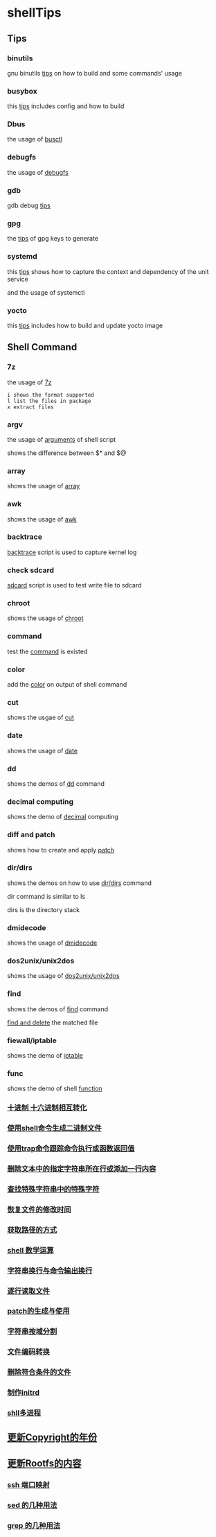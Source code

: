 # shellTips

## Tips
### binutils
gnu binutils [tips](binutils-tips.txt) on how to build and some commands' usage

### busybox
this [tips](busybox_tips.txt) includes config and how to build

### Dbus
the usage of [busctl](Dbus_tips.txt)

### debugfs
the usage of [debugfs](debugfsTips.txt)

### gdb
gdb debug [tips](gdb_tips.txt)

### gpg
the [tips](gpg_key_tips.txt) of gpg keys to generate

### systemd
this [tips](systemd_tips) shows how to capture the context and dependency of the unit service

and the usage of systemctl

### yocto
this [tips](yocto_tips.txt) includes how to build and update yocto image

## Shell Command
### 7z
the usage of [7z](7zCmd.sh)

    i shows the format supported
    l list the files in package
    x extract files

### argv
the usage of [arguments](argv.sh) of shell script

shows the difference between \$\* and \$\@

### array
shows the usage of [array](array.sh)

### awk
shows the usage of [awk](awkCmd.sh)

### backtrace
[backtrace](backtrace.sh) script is used to capture kernel log

### check sdcard
[sdcard](checkSD.sh) script is used to test write file to sdcard

### chroot
shows the usage of [chroot](chrootCmd.sh)

### command
test the [command](cmd.sh) is existed

### color
add the [color](color.sh) on output of shell command

### cut
shows the usgae of [cut](cutCmd.sh)

### date
shows the usage of [date](dateCmd.sh)

### dd
shows the demos of [dd](ddCmd.sh) command

### decimal computing
shows the demo of [decimal](decimalCompute.sh) computing

### diff and patch
shows how to create and apply [patch](diffPatch.sh)

### dir/dirs
shows the demos on how to use [dir/dirs](dirCmd.sh) command

dir command is similar to ls

dirs is the directory stack

### dmidecode
shows the usage of [dmidecode](dmidecodeCmd.sh)

### dos2unix/unix2dos
shows the usage of [dos2unix/unix2dos](dos2unix.sh)

### find
shows the demos of [find](finCmd.sh) command

[find and delete](find_delete.sh) the matched file

### fiewall/iptable
shows the demo of [iptable](firewall-for-syn-flood.sh)

### func
shows the demo of shell [function](func.sh)

### [十进制 十六进制相互转化](hex2dec.sh)

### [使用shell命令生成二进制文件](trCmd.sh)

### [使用trap命令跟踪命令执行或函数返回值](trapCmd.sh)

### [删除文本中的指定字符串所在行或添加一行内容](sedCmd.sh)

### [查找特殊字符串中的特殊字符](awkCmd.sh)

### [恢复文件的修改时间](restoreFileModifyTime.sh)

### [获取路径的方式](getPath.sh)

### [shell 数学运算](math.sh)

### [字符串换行与命令输出换行](newline.sh)

### [逐行读取文件](readline.sh)

### [patch的生成与使用](diffPatch.sh)

### [字符串按域分割](cutCmd.sh)

### [文件编码转换](iconvCmd.sh)

### [删除符合条件的文件](find_delete.sh)

### [制作initrd](mkinitrd.sh)

### [shll多进程](mul-process.sh)

## [更新Copyright的年份](updateCopyrightTime.sh)

## [更新Rootfs的内容](updateRootfs.sh)

### [ssh 端口映射](sshCmd.sh)

### [sed 的几种用法](sedCmd.sh)

### [grep 的几种用法](grepCmd.sh)
